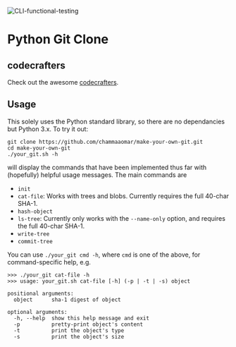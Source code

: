 ![CLI-functional-testing](https://github.com/chammaaomar/make-your-own-git/workflows/CLI-functional-testing/badge.svg)
# Python Git Clone

## codecrafters

Check out the awesome [codecrafters](https://codecrafters.io).

## Usage
This solely uses the Python standard library, so there are no dependancies but Python 3.x. To try it out:
```
git clone https://github.com/chammaaomar/make-your-own-git.git
cd make-your-own-git
./your_git.sh -h
```

will display the commands that have been implemented thus far with (hopefully) helpful usage messages. The main commands are

- `init`
- `cat-file`: Works with trees and blobs. Currently requires the full 40-char SHA-1.
- `hash-object`
- `ls-tree`: Currently only works with the `--name-only` option, and requires the full 40-char SHA-1.
- `write-tree`
- `commit-tree`

You can use `./your_git cmd -h`, where `cmd` is one of the above, for command-specific help, e.g.

```
>>> ./your_git cat-file -h
>>> usage: your_git.sh cat-file [-h] (-p | -t | -s) object

positional arguments:
  object      sha-1 digest of object

optional arguments:
  -h, --help  show this help message and exit
  -p          pretty-print object's content
  -t          print the object's type
  -s          print the object's size
```
